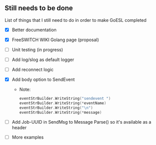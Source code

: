 ## Still needs to be done

List of things that I still need to do in order to make GoESL completed

- [x] Better documentation
- [x] FreeSWITCH WIKI Golang page (proposal)
- [ ] Unit testing (in progress)
- [ ] Add log/slog as default logger
- [ ] Add reconnect logic
- [x] Add body option to SendEvent
    - Note:
        ```go
        eventStrBuilder.WriteString("sendevent ")
	    eventStrBuilder.WriteString(*eventName)
	    eventStrBuilder.WriteString("\n")
	    eventStrBuilder.WriteString(*message)
        ```
- [ ] Add Job-UUID in SendMsg to Message Parse() so it's available as a header
- [ ] More examples


